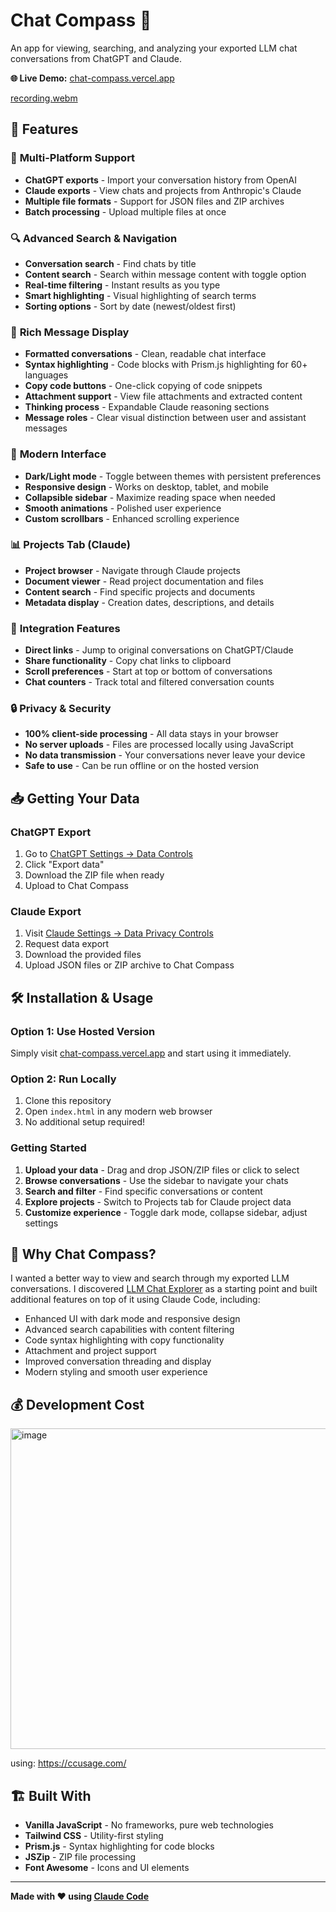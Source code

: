 # Chat Compass 🧭

An app for viewing, searching, and analyzing your exported LLM chat conversations from ChatGPT and Claude.

**🌐 Live Demo:** [chat-compass.vercel.app](https://chat-compass.vercel.app/)  

[recording.webm](https://github.com/user-attachments/assets/d8636e59-854d-4d0d-a669-d730490e9d8d)

## 🚀 Features

### 📁 **Multi-Platform Support**
- **ChatGPT exports** - Import your conversation history from OpenAI
- **Claude exports** - View chats and projects from Anthropic's Claude
- **Multiple file formats** - Support for JSON files and ZIP archives
- **Batch processing** - Upload multiple files at once

### 🔍 **Advanced Search & Navigation**
- **Conversation search** - Find chats by title
- **Content search** - Search within message content with toggle option
- **Real-time filtering** - Instant results as you type
- **Smart highlighting** - Visual highlighting of search terms
- **Sorting options** - Sort by date (newest/oldest first)

### 💬 **Rich Message Display**
- **Formatted conversations** - Clean, readable chat interface
- **Syntax highlighting** - Code blocks with Prism.js highlighting for 60+ languages
- **Copy code buttons** - One-click copying of code snippets
- **Attachment support** - View file attachments and extracted content
- **Thinking process** - Expandable Claude reasoning sections
- **Message roles** - Clear visual distinction between user and assistant messages

### 🎨 **Modern Interface**
- **Dark/Light mode** - Toggle between themes with persistent preferences
- **Responsive design** - Works on desktop, tablet, and mobile
- **Collapsible sidebar** - Maximize reading space when needed
- **Smooth animations** - Polished user experience
- **Custom scrollbars** - Enhanced scrolling experience

### 📊 **Projects Tab** (Claude)
- **Project browser** - Navigate through Claude projects
- **Document viewer** - Read project documentation and files
- **Content search** - Find specific projects and documents
- **Metadata display** - Creation dates, descriptions, and details

### 🔗 **Integration Features**
- **Direct links** - Jump to original conversations on ChatGPT/Claude
- **Share functionality** - Copy chat links to clipboard
- **Scroll preferences** - Start at top or bottom of conversations
- **Chat counters** - Track total and filtered conversation counts

### 🔒 **Privacy & Security**
- **100% client-side processing** - All data stays in your browser
- **No server uploads** - Files are processed locally using JavaScript
- **No data transmission** - Your conversations never leave your device
- **Safe to use** - Can be run offline or on the hosted version

## 📥 Getting Your Data

### ChatGPT Export
1. Go to [ChatGPT Settings → Data Controls](https://chatgpt.com/#settings/DataControls)
2. Click "Export data"
3. Download the ZIP file when ready
4. Upload to Chat Compass

### Claude Export
1. Visit [Claude Settings → Data Privacy Controls](https://claude.ai/settings/data-privacy-controls)
2. Request data export
3. Download the provided files
4. Upload JSON files or ZIP archive to Chat Compass

## 🛠️ Installation & Usage

### Option 1: Use Hosted Version
Simply visit [chat-compass.vercel.app](https://chat-compass.vercel.app/) and start using it immediately.

### Option 2: Run Locally
1. Clone this repository
2. Open `index.html` in any modern web browser
3. No additional setup required!

### Getting Started
1. **Upload your data** - Drag and drop JSON/ZIP files or click to select
2. **Browse conversations** - Use the sidebar to navigate your chats
3. **Search and filter** - Find specific conversations or content
4. **Explore projects** - Switch to Projects tab for Claude project data
5. **Customize experience** - Toggle dark mode, collapse sidebar, adjust settings

## 🎯 Why Chat Compass?

I wanted a better way to view and search through my exported LLM conversations. I discovered [LLM Chat Explorer](https://github.com/levysoft/llm-chat-explorer) as a starting point and built additional features on top of it using Claude Code, including:

- Enhanced UI with dark mode and responsive design
- Advanced search capabilities with content filtering
- Code syntax highlighting with copy functionality
- Attachment and project support
- Improved conversation threading and display
- Modern styling and smooth user experience

## 💰 Development Cost
<img width="1622" height="513" alt="image" src="https://github.com/user-attachments/assets/18b5d507-10fe-4548-b7fe-9552b9d52df0" />

using: https://ccusage.com/

## 🏗️ Built With

- **Vanilla JavaScript** - No frameworks, pure web technologies
- **Tailwind CSS** - Utility-first styling
- **Prism.js** - Syntax highlighting for code blocks
- **JSZip** - ZIP file processing
- **Font Awesome** - Icons and UI elements

---

**Made with ❤️ using [Claude Code](https://claude.ai/code)**
